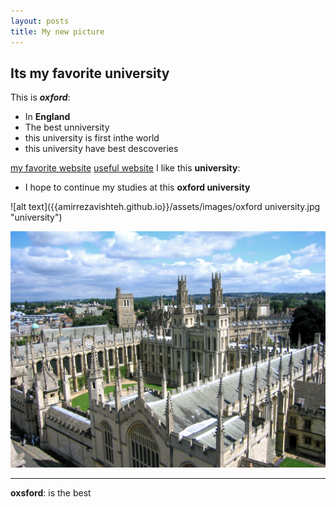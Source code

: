 ```yaml
---
layout: posts
title: My new picture
---
```


## Its my favorite university
This is ***oxford***:
- In **England**
- The best unniversity
- this university is first inthe world
- this university have best descoveries

[my favorite website](http://www.google.com)
[useful website](http://www.github.io)
I like this **university**:
- I hope to continue my studies at this **oxford university**


![alt text]({{amirrezavishteh.github.io}}/assets/images/oxford university.jpg "university")

![alt text](../assets/images/oxford.jpg "university Picture")

---
**oxsford**: is the best

